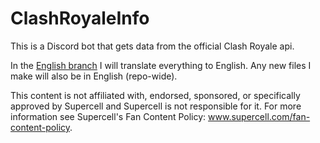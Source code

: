 # ClashRoyaleInfo

This is a Discord bot that gets data from the official Clash Royale api.

In the [English branch](https://github.com/Chris3007/ClashRoyaleDiscordInfo/tree/english) I will translate everything to English. Any new files I make will also be in English (repo-wide).

This content is not affiliated with, endorsed, sponsored, or specifically approved by Supercell and Supercell is not responsible for it. For more information see Supercell's Fan Content Policy: www.supercell.com/fan-content-policy.
